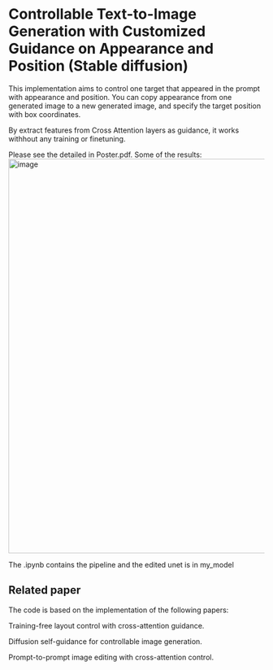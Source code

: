 # Controllable Text-to-Image Generation with Customized Guidance on Appearance and Position (Stable diffusion)

This implementation aims to control one target that appeared in the prompt with appearance and position. You can copy appearance from one generated image to a new generated image, and specify the target position with box coordinates.

By extract features from Cross Attention layers as guidance, it works withhout any training or finetuning. 

Please see the detailed in Poster.pdf.
Some of the results:
<img width="776" alt="image" src="https://github.com/lindapu-1/TargetControl/assets/97086254/374e24be-e02f-4787-9fd0-62b076c1b148">




The .ipynb contains the pipeline and the edited unet is in my_model


## Related paper
The code is based on the implementation of the following papers: 

Training-free layout control with cross-attention guidance. 

Diffusion self-guidance for controllable image generation.

Prompt-to-prompt image editing with cross-attention control.




